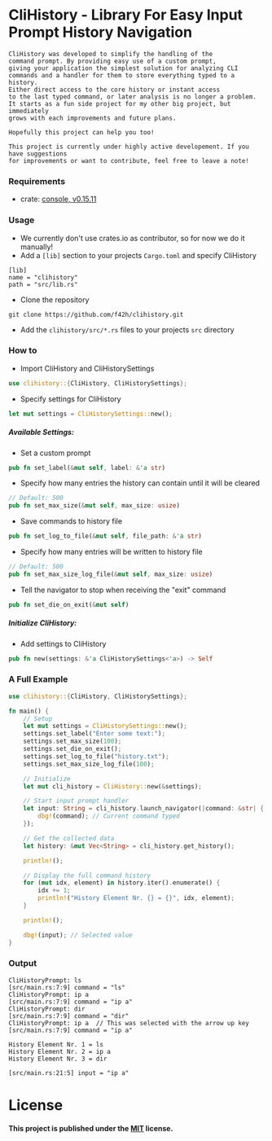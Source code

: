 # CliHistory - Library For Easy Input Prompt History Navigation

```
CliHistory was developed to simplify the handling of the 
command prompt. By providing easy use of a custom prompt, 
giving your application the simplest solution for analyzing CLI
commands and a handler for them to store everything typed to a history.
Either direct access to the core history or instant access 
to the last typed command, or later analysis is no longer a problem. 
It starts as a fun side project for my other big project, but immediately 
grows with each improvements and future plans. 

Hopefully this project can help you too!

This project is currently under highly active developement. If you have suggestions
for improvements or want to contribute, feel free to leave a note!
```

### Requirements
- crate: [console, v0.15.11](https://docs.rs/crate/console/latest)

### Usage
- We currently don't use crates.io as contributor, so for now we do it manually! 
- Add a `[lib]` section to your projects `Cargo.toml` and specify CliHistory
```
[lib]
name = "clihistory"
path = "src/lib.rs"
```
- Clone the repository
```
git clone https://github.com/f42h/clihistory.git
```
- Add the `clihistory/src/*.rs` files to your projects `src` directory

### How to
- Import CliHistory and CliHistorySettings
```rust
use clihistory::{CliHistory, CliHistorySettings};
```

- Specify settings for CliHistory
```rust
let mut settings = CliHistorySettings::new(); 
```

##### Available Settings:
- Set a custom prompt
```rust
pub fn set_label(&mut self, label: &'a str)
``` 

- Specify how many entries the history can contain until it will be cleared
```rust
// Default: 500
pub fn set_max_size(&mut self, max_size: usize)
```

- Save commands to history file
```rust
pub fn set_log_to_file(&mut self, file_path: &'a str)
```

- Specify how many entries will be written to history file 
```rust
// Default: 500
pub fn set_max_size_log_file(&mut self, max_size: usize)
```

- Tell the navigator to stop when receiving the "exit" command
```rust
pub fn set_die_on_exit(&mut self)
```

##### Initialize CliHistory:
- Add settings to CliHistory
```rust
pub fn new(settings: &'a CliHistorySettings<'a>) -> Self 
```

### A Full Example
```rust
use clihistory::{CliHistory, CliHistorySettings};

fn main() {
    // Setup
    let mut settings = CliHistorySettings::new();
    settings.set_label("Enter some text:");
    settings.set_max_size(100);
    settings.set_die_on_exit();
    settings.set_log_to_file("history.txt");
    settings.set_max_size_log_file(100);

    // Initialize
    let mut cli_history = CliHistory::new(&settings);

    // Start input prompt handler
    let input: String = cli_history.launch_navigator(|command: &str| {
        dbg!(command); // Current command typed
    });

    // Get the collected data
    let history: &mut Vec<String> = cli_history.get_history();

    println!();

    // Display the full command history
    for (mut idx, element) in history.iter().enumerate() {
        idx += 1;
        println!("History Element Nr. {} = {}", idx, element);
    }

    println!();

    dbg!(input); // Selected value
}
```

### Output
```
CliHistoryPrompt: ls
[src/main.rs:7:9] command = "ls"
CliHistoryPrompt: ip a
[src/main.rs:7:9] command = "ip a"
CliHistoryPrompt: dir
[src/main.rs:7:9] command = "dir"
CliHistoryPrompt: ip a  // This was selected with the arrow up key
[src/main.rs:7:9] command = "ip a"

History Element Nr. 1 = ls
History Element Nr. 2 = ip a
History Element Nr. 3 = dir

[src/main.rs:21:5] input = "ip a"
```

# License
#### This project is published under the [MIT](https://github.com/f42h/clihistory/blob/master/LICENSE) license.
